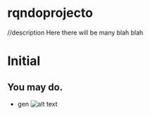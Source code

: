 # rqndoprojecto
//description
Here there will be many blah blah
# Initial
## You may do.
* gen
![alt text]([http://url/to/img.png](https://www.dreamstime.com/pictuer-stimpson-s-snapping-shrimp-image227426200))
